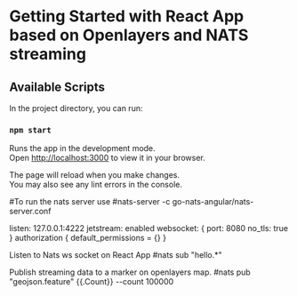 # Getting Started with React App based on Openlayers and NATS streaming

## Available Scripts

In the project directory, you can run:

### `npm start`

Runs the app in the development mode.\
Open [http://localhost:3000](http://localhost:3000) to view it in your browser.

The page will reload when you make changes.\
You may also see any lint errors in the console.

#To run the nats server use 
#nats-server -c go-nats-angular/nats-server.conf

listen: 127.0.0.1:4222
jetstream: enabled
websocket: {
        port: 8080
        no_tls: true
}
authorization {
        default_permissions = {}
}

Listen to Nats ws socket on React App
#nats sub "hello.*"

Publish streaming data to a marker on openlayers map.
#nats pub "geojson.feature" {{.Count}} --count 100000
